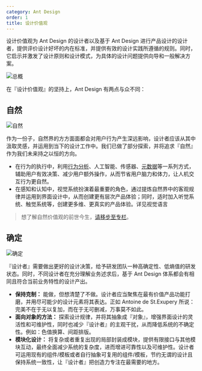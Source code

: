 ```yaml
---
category: Ant Design
order: 1
title: 设计价值观
---
```


设计价值观为 Ant Design 的设计者以及基于 Ant Design 进行产品设计的设计者，提供评价设计好坏的内在标准，并提供有效的设计实践所遵循的规则。同时，它启示并激发了设计原则和设计模式，为具体的设计问题提供向导和一般解决方案。

<div>
  <img src="https://gw.alipayobjects.com/zos/rmsportal/bIJZFjriQqeMPYyUkSev.png" alt="总概" />
</div>

在『设计价值观』的坚持上，Ant Design 有两点与众不同：

## 自然

<div>
  <img src="https://gw.alipayobjects.com/zos/rmsportal/cdaxgaTMQCGTqjdlwwgt.png" alt="自然" />
</div>

作为一份子，自然界的方方面面都会对用户行为产生深远影响，设计者应该从其中汲取灵感，并运用到当下的设计工作中。我们已做了部分探索，并将追求『自然』作为我们未来持之以恒的方向。

- 在行为的执行中，利用[行为分析](https://zhuanlan.zhihu.com/p/41952711)、人工智能、传感器、[元数据](https://zhuanlan.zhihu.com/p/43613398)等一系列方式，辅助用户有效决策、减少用户额外操作，从而节省用户脑力和体力，让人机交互行为更自然。
- 在感知和认知中，视觉系统扮演着最重要的角色，通过提炼自然界中的客观规律并运用到界面设计中，从而创建更有层次产品体验；同时，适时加入听觉系统、触觉系统等，创建更多维、更真实的产品体验。详见视觉语言

> 想了解自然价值观的前世今生，[请移步至专栏](https://zhuanlan.zhihu.com/p/44809866)。

## 确定

<div>
  <img src="https://gw.alipayobjects.com/zos/rmsportal/ZxgRAMzXNrxHTcvMLchq.png" alt="确定" />
</div>

『设计者』需要做出更好的设计决策，给予研发团队一种高确定性、低熵值的研发状态。同时，不同设计者在充分理解业务述求后，基于 Ant Design 体系都会有相同且符合当前业务特性的设计产出。

- **保持克制：** 能做，但想清楚了不做。设计者应当聚焦在最有价值产品功能打磨，并用尽可能少的设计元素将其表达。正如 Antoine de St.Exupery 所说：完美不在于无以复加，而在于无可删减，万事莫不如此。
- **面向对象的方法：** 探索设计规律，并将其抽象成『对象』，增强界面设计的灵活性和可维护性，同时也减少『设计者』的主观干扰，从而降低系统的不确定性。例如：色值换算、间距排版。
- **模块化设计：** 将复杂或者重复出现的局部封装成模块，提供有限接口与其他模块互动，最终全面减少系统的复杂度，进而增进可靠性以及可维护性。设计者可运用现有的组件/模板或者自行抽象可复用的组件/模板，节约无谓的设计且保持系统一致性，让『设计者』把创造力专注在最需要的地方。
